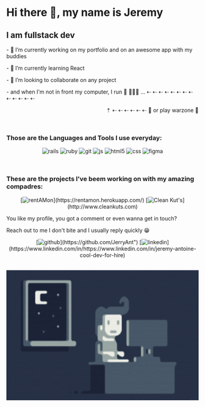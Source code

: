<!-- about me section -->
<h1> Hi there 👋, my name is Jeremy </h1>
<h2> I am fullstack dev </h2>
<!-- Quick description -->
<p>- 🔭  I’m currently working on my portfolio and on an awesome app with my buddies</p>
<p>- 🌱  I’m currently learning React</p>
<p>- 🐜  I’m looking to collaborate on any project</p>
<p>-   and when I'm not in front my computer, I run                 🏁 🏃🏼‍♂️ ...  ⇠ ⇠ ⇠ ⇠ ⇠ ⇠ ⇠ ⇠ ⇠ ⇠ ⇠ ⇠ ⇠ </p>
<p align="right"> ⇡ ⇠ ⇠ ⇠ ⇠ ⇠ ⇠ 🏡        or play warzone 🚁 </p>


</br>

<!-- skills section -->
<h3>Those are the Languages and Tools I use everyday:</h3>
<div align="center">
<!-- back end icon  -->
  <p>
    <img src="https://cdn.jsdelivr.net/gh/devicons/devicon/icons/rails/rails-plain-wordmark.svg" alt="rails" height="40"/></blank></blank>
    <img src="https://www.vectorlogo.zone/logos/ruby-lang/ruby-lang-icon.svg" alt="ruby" height="40" /></blank></blank>
<!-- middle -->
  <img src="https://www.vectorlogo.zone/logos/git-scm/git-scm-icon.svg" alt="git" height="40"/></blank> </blank>
  <img src="https://www.vectorlogo.zone/logos/javascript/javascript-icon.svg" alt="js" height="40"/></blank></blank>
<!-- front end icon  -->
  <img src="https://www.vectorlogo.zone/logos/w3_html5/w3_html5-ar21.svg" alt="html5" height="40"/></blank></blank>
  <img src="https://www.vectorlogo.zone/logos/w3_css/w3_css-ar21.svg" alt="css" height="40"/></blank>
  <img src="https://www.vectorlogo.zone/logos/figma/figma-icon.svg" alt="figma" height="40"/></blank></blank>
  </p>
</div>

<br/>

  <h3>These are the projects I've beem working on with my amazing compadres:  </h3>
<div align="center"> 
  [<img src="https://user-images.githubusercontent.com/80538704/140975068-9215ea48-e70d-4e37-a57e-56725dedbb0d.png" height="40"  alt ="rentAMon">](https://rentamon.herokuapp.com/)
  [<img src="https://user-images.githubusercontent.com/80538704/140977171-a995dec0-fb2b-4f93-b2f1-19deceef06e3.png" height="40"  alt ="Clean Kut's">](http://www.cleankuts.com)
</div>  

  <!-- contact me section -->
  <!-- linkedin and github icons and links  -->
</p>

<p>You like my profile, you got a comment or even wanna get in touch?</p> 
<p>Reach out to me I don't bite and I usually reply quickly 😁 </p>
<div align="center">
  [<img src='https://cdn.jsdelivr.net/npm/simple-icons@3.0.1/icons/github.svg' alt='github' height='40' color="#ffffff">](https://github.com/JerryAnt")
  [<img src='https://cdn.jsdelivr.net/npm/simple-icons@3.0.1/icons/linkedin.svg' alt='linkedin' height='40'  color="#ffffff">](https://www.linkedin.com/in/https://www.linkedin.com/in/jeremy-antoine-cool-dev-for-hire)
</div>
<br/>

<!-- animated gif -->
<p align="center"> 
  <img src="https://raw.githubusercontent.com/AVS1508/AVS1508/master/assets/Night-Coding.gif" height='340' >
</p>
<!-- My stats -->

<br/>
<!-- My views -->

<br/>

